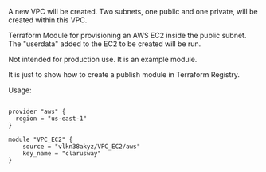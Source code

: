 A new VPC will be created. Two subnets, one public and one private, will be created within this VPC.

Terraform Module for provisioning an AWS EC2 inside the public subnet. The "userdata" added to the EC2 to be created will be run.


Not intended for production use. It is an example module.

It is just to show how to create a publish module in Terraform Registry.

Usage:

```hcl

provider "aws" {
  region = "us-east-1"
}

module "VPC_EC2" {
    source = "vlkn38akyz/VPC_EC2/aws"
    key_name = "clarusway"
}